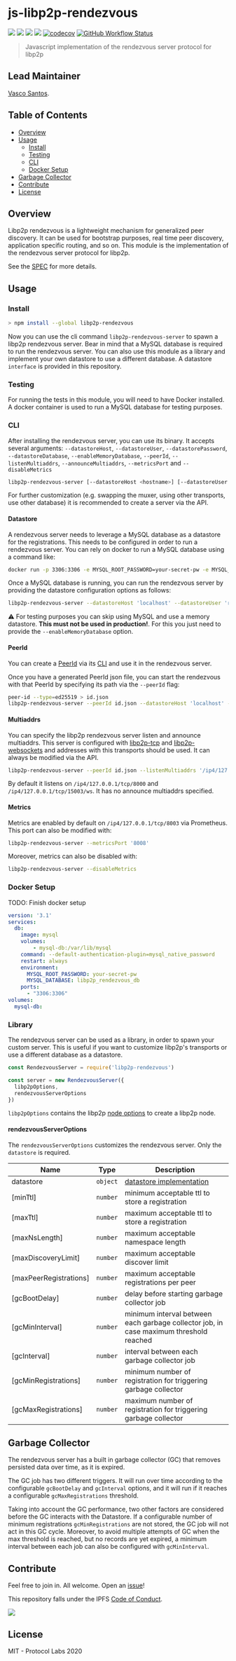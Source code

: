 # js-libp2p-rendezvous <!-- omit in toc -->

[![](https://img.shields.io/badge/made%20by-Protocol%20Labs-blue.svg?style=flat-square)](http://protocol.ai)
[![](https://img.shields.io/badge/project-libp2p-yellow.svg?style=flat-square)](http://libp2p.io/)
[![](https://img.shields.io/badge/freenode-%23libp2p-yellow.svg?style=flat-square)](http://webchat.freenode.net/?channels=%23libp2p)
[![](https://img.shields.io/discourse/https/discuss.libp2p.io/posts.svg)](https://discuss.libp2p.io)
[![codecov](https://img.shields.io/codecov/c/github/libp2p/js-libp2p-rendezvous.svg?style=flat-square)](https://codecov.io/gh/libp2p/js-libp2p-rendezvous)
[![GitHub Workflow Status](https://img.shields.io/github/workflow/status/libp2p/js-libp2p-rendezvous/ci?label=ci&style=flat-square)](https://github.com/libp2p/js-libp2p-rendezvous/actions?query=branch%3Amaster+workflow%3Aci+)

> Javascript implementation of the rendezvous server protocol for libp2p

## Lead Maintainer <!-- omit in toc -->

[Vasco Santos](https://github.com/vasco-santos).

## Table of Contents<!-- omit in toc -->

- [Overview](#overview)
- [Usage](#usage)
  - [Install](#install)
  - [Testing](#testing)
  - [CLI](#cli)
  - [Docker Setup](#docker-setup)
- [Garbage Collector](#garbage-collector)
- [Contribute](#contribute)
- [License](#license)

## Overview

Libp2p rendezvous is a lightweight mechanism for generalized peer discovery. It can be used for bootstrap purposes, real time peer discovery, application specific routing, and so on. This module is the implementation of the rendezvous server protocol for libp2p.

See the [SPEC](https://github.com/libp2p/specs/tree/master/rendezvous) for more details.

## Usage

### Install

```bash
> npm install --global libp2p-rendezvous
```

Now you can use the cli command `libp2p-rendezvous-server` to spawn a libp2p rendezvous server. Bear in mind that a MySQL database is required to run the rendezvous server. You can also use this module as a library and implement your own datastore to use a different database. A datastore `interface` is provided in this repository.

### Testing

For running the tests in this module, you will need to have Docker installed. A docker container is used to run a MySQL database for testing purposes.

### CLI

After installing the rendezvous server, you can use its binary. It accepts several arguments: `--datastoreHost`, `--datastoreUser`, `--datastorePassword`, `--datastoreDatabase`, `--enableMemoryDatabase`, `--peerId`, `--listenMultiaddrs`, `--announceMultiaddrs`, `--metricsPort` and `--disableMetrics`

```sh
libp2p-rendezvous-server [--datastoreHost <hostname>] [--datastoreUser <username>] [datastorePassword <password>] [datastoreDatabase <name>] [--enableMemoryDatabase] [--peerId <jsonFilePath>] [--listenMultiaddrs <ma> ... <ma>] [--announceMultiaddrs <ma> ... <ma>] [--metricsPort <port>] [--disableMetrics]
```

For further customization (e.g. swapping the muxer, using other transports, use other database) it is recommended to create a server via the API.

#### Datastore

A rendezvous server needs to leverage a MySQL database as a datastore for the registrations. This needs to be configured in order to run a rendezvous server. You can rely on docker to run a MySQL database using a command like:

```sh
docker run -p 3306:3306 -e MYSQL_ROOT_PASSWORD=your-secret-pw -e MYSQL_DATABASE=libp2p_rendezvous_db -d mysql:8 --default-authentication-plugin=mysql_native_password
```

Once a MySQL database is running, you can run the rendezvous server by providing the datastore configuration options as follows:

```sh
libp2p-rendezvous-server --datastoreHost 'localhost' --datastoreUser 'root' --datastorePassword 'your-secret-pw' --datastoreDatabase 'libp2p_rendezvous_db'
```

⚠️ For testing purposes you can skip using MySQL and use a memory datastore. **This must not be used in production!**. For this you just need to provide the `--enableMemoryDatabase` option.

#### PeerId

You can create a [PeerId](https://github.com/libp2p/js-peer-id) via its [CLI](https://github.com/libp2p/js-peer-id#cli) and use it in the rendezvous server.

Once you have a generated PeerId json file, you can start the rendezvous with that PeerId by specifying its path via the `--peerId` flag:

```sh
peer-id --type=ed25519 > id.json
libp2p-rendezvous-server --peerId id.json --datastoreHost 'localhost' --datastoreUser 'root' --datastorePassword 'your-secret-pw' --datastoreDatabase 'libp2p_rendezvous_db'
```

#### Multiaddrs

You can specify the libp2p rendezvous server listen and announce multiaddrs. This server is configured with [libp2p-tcp](https://github.com/libp2p/js-libp2p-tcp) and [libp2p-websockets](https://github.com/libp2p/js-libp2p-websockets) and addresses with this transports should be used. It can always be modified via the API.

```sh
libp2p-rendezvous-server --peerId id.json --listenMultiaddrs '/ip4/127.0.0.1/tcp/15002/ws' '/ip4/127.0.0.1/tcp/8000' --announceMultiaddrs '/dns4/test.io/tcp/443/wss/p2p/12D3KooWAuEpJKhCAfNcHycKcZCv9Qy69utLAJ3MobjKpsoKbrGA' '/dns6/test.io/tcp/443/wss/p2p/12D3KooWAuEpJKhCAfNcHycKcZCv9Qy69utLAJ3MobjKpsoKbrGA' --datastoreHost 'localhost' --datastoreUser 'root' --datastorePassword 'your-secret-pw' --datastoreDatabase 'libp2p_rendezvous_db'
```

By default it listens on `/ip4/127.0.0.1/tcp/8000` and `/ip4/127.0.0.1/tcp/15003/ws`. It has no announce multiaddrs specified.

#### Metrics

Metrics are enabled by default on `/ip4/127.0.0.1/tcp/8003` via Prometheus. This port can also be modified with:

```sh
libp2p-rendezvous-server --metricsPort '8008'
```

Moreover, metrics can also be disabled with:

```sh
libp2p-rendezvous-server --disableMetrics
```

### Docker Setup

TODO: Finish docker setup

```yml
version: '3.1'
services:
  db:
    image: mysql
    volumes:
        - mysql-db:/var/lib/mysql
    command: --default-authentication-plugin=mysql_native_password
    restart: always
    environment:
      MYSQL_ROOT_PASSWORD: your-secret-pw
      MYSQL_DATABASE: libp2p_rendezvous_db
    ports:
      - "3306:3306"
volumes:
  mysql-db:
```

### Library

The rendezvous server can be used as a library, in order to spawn your custom server. This is useful if you want to customize libp2p's transports or use a different database as a datastore.

```js
const RendezvousServer = require('libp2p-rendezvous')

const server = new RendezvousServer({
  libp2pOptions,
  rendezvousServerOptions
})
```

`libp2pOptions` contains the libp2p [node options](https://github.com/libp2p/js-libp2p/blob/master/doc/API.md#create) to create a libp2p node.

#### rendezvousServerOptions

The `rendezvousServerOptions` customizes the rendezvous server. Only the `datastore` is required.

| Name | Type | Description |
|------|------|-------------|
| datastore | `object` | [datastore implementation](./src/server/datastores/README.md) |
| [minTtl] | `number` | minimum acceptable ttl to store a registration |
| [maxTtl] | `number` | maximum acceptable ttl to store a registration |
| [maxNsLength] | `number` | maximum acceptable namespace length |
| [maxDiscoveryLimit] | `number` | maximum acceptable discover limit |
| [maxPeerRegistrations] | `number` | maximum acceptable registrations per peer |
| [gcBootDelay] | `number` | delay before starting garbage collector job |
| [gcMinInterval] | `number` | minimum interval between each garbage collector job, in case maximum threshold reached |
| [gcInterval] | `number` | interval between each garbage collector job |
| [gcMinRegistrations] | `number` | minimum number of registration for triggering garbage collector |
| [gcMaxRegistrations] | `number` | maximum number of registration for triggering garbage collector |

## Garbage Collector

The rendezvous server has a built in garbage collector (GC) that removes persisted data over time, as it is expired.

The GC job has two different triggers. It will run over time according to the configurable `gcBootDelay` and `gcInterval` options, and it will run if it reaches a configurable `gcMaxRegistrations` threshold.

Taking into account the GC performance, two other factors are considered before the GC interacts with the Datastore. If a configurable number of minimum registrations `gcMinRegistrations` are not stored, the GC job will not act in this GC cycle. Moreover, to avoid multiple attempts of GC when the max threshold is reached, but no records are yet expired, a minimum interval between each job can also be configured with `gcMinInterval`.

## Contribute

Feel free to join in. All welcome. Open an [issue](https://github.com/libp2p/js-libp2p-rendezvous/issues)!

This repository falls under the IPFS [Code of Conduct](https://github.com/ipfs/community/blob/master/code-of-conduct.md).

[![](https://cdn.rawgit.com/jbenet/contribute-ipfs-gif/master/img/contribute.gif)](https://github.com/ipfs/community/blob/master/contributing.md)

## License

MIT - Protocol Labs 2020

[multiaddr]: https://github.com/multiformats/js-multiaddr
